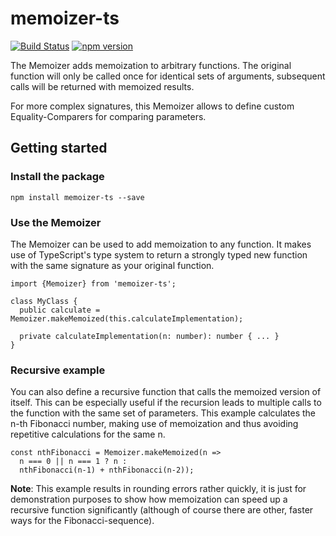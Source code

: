 # memoizer-ts
[![Build Status](https://travis-ci.com/Chips100/memoizer-ts.svg?branch=master)](https://travis-ci.com/Chips100/memoizer-ts)
[![npm version](https://badge.fury.io/js/memoizer-ts.svg)](https://badge.fury.io/js/memoizer-ts)


The Memoizer adds memoization to arbitrary functions. The original function will only be called once for identical sets of arguments, subsequent calls will be returned with memoized results.

For more complex signatures, this Memoizer allows to define custom Equality-Comparers for comparing parameters.

## Getting started
### Install the package
```
npm install memoizer-ts --save
```

### Use the Memoizer
The Memoizer can be used to add memoization to any function. It makes use of TypeScript's type system to return a strongly typed new function with the same signature as your original function.

```
import {Memoizer} from 'memoizer-ts';

class MyClass {
  public calculate = Memoizer.makeMemoized(this.calculateImplementation);

  private calculateImplementation(n: number): number { ... }
}

```

### Recursive example
You can also define a recursive function that calls the memoized version of itself. This can be especially useful if the recursion leads to multiple calls to the function with the same set of parameters. This example calculates the n-th Fibonacci number, making use of memoization and thus avoiding repetitive calculations for the same n.

```
const nthFibonacci = Memoizer.makeMemoized(n =>
  n === 0 || n === 1 ? n :
  nthFibonacci(n-1) + nthFibonacci(n-2));
```

**Note**: This example results in rounding errors rather quickly, it is just for demonstration purposes to show how memoization can speed up a recursive function significantly (although of course there are other, faster ways for the Fibonacci-sequence).
